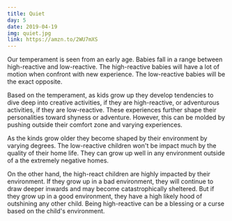 ```yaml
---
title: Quiet
day: 5
date: 2019-04-19
img: quiet.jpg
link: https://amzn.to/2WU7mXS
---
```


Our temperament is seen from an early age. Babies fall in a range between
high-reactive and low-reactive. The high-reactive babies will have a lot of
motion when confront with new experience. The low-reactive babies will be the
exact opposite.

Based on the temperament, as kids grow up they develop tendencies to dive deep
into creative activities, if they are high-reactive, or adventurous activities,
if they are low-reactive. These experiences further shape their personalities toward
shyness or adventure. However, this can be molded by pushing outside their
comfort zone and varying experiences.

As the kinds grow older they become shaped by their environment by varying degrees.
The low-reactive children won't be impact much by the quality of their home
life. They can grow up well in any environment outside of a the extremely negative homes.

On the other hand, the high-react children are highly impacted by their
environment. If they grow up in a bad environment, they will continue to draw
deeper inwards and may become catastrophically sheltered. But if they grow up in
a good environment, they have a high likely hood of outshining any other child.
Being high-reactive can be a blessing or a curse based on the child's environment.

